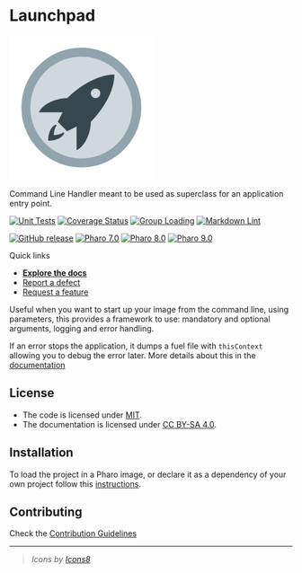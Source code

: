 # Launchpad

![Logo](assets/logo.svg)

Command Line Handler meant to be used as superclass for an application entry point.

[![Unit Tests](https://github.com/ba-st/Launchpad/actions/workflows/unit-tests.yml/badge.svg)](https://github.com/ba-st/Launchpad/actions/workflows/unit-tests.yml)
[![Coverage Status](https://codecov.io/github/ba-st/Launchpad/coverage.svg?branch=release-candidate)](https://codecov.io/gh/ba-st/Launchpad/branch/release-candidate)
[![Group Loading](https://github.com/ba-st/Launchpad/actions/workflows/loading-groups.yml/badge.svg)](https://github.com/ba-st/Launchpad/actions/workflows/loading-groups.yml)
[![Markdown Lint](https://github.com/ba-st/Launchpad/actions/workflows/markdown-lint.yml/badge.svg)](https://github.com/ba-st/Launchpad/actions/workflows/markdown-lint.yml)

[![GitHub release](https://img.shields.io/github/release/ba-st/Launchpad.svg)](https://github.com/ba-st/Launchpad/releases/latest)
[![Pharo 7.0](https://img.shields.io/badge/Pharo-7.0-informational)](https://pharo.org)
[![Pharo 8.0](https://img.shields.io/badge/Pharo-8.0-informational)](https://pharo.org)
[![Pharo 9.0](https://img.shields.io/badge/Pharo-9.0-informational)](https://pharo.org)

Quick links

- [**Explore the docs**](docs/)
- [Report a defect](https://github.com/ba-st/Launchpad/issues/new?labels=Type%3A+Defect)
- [Request a feature](https://github.com/ba-st/Launchpad/issues/new?labels=Type%3A+Feature)

Useful when you want to start up your image from the command line, using
parameters, this provides a framework to use: mandatory and optional arguments,
logging and error handling.

If an error stops the application, it dumps a fuel file with `thisContext`
allowing you to debug the error later. More details about this in the [documentation](docs/Debugging.md)

## License

- The code is licensed under [MIT](LICENSE).
- The documentation is licensed under [CC BY-SA 4.0](http://creativecommons.org/licenses/by-sa/4.0/).

## Installation

To load the project in a Pharo image, or declare it as a dependency of your own
project follow this [instructions](docs/Installation.md).

## Contributing

Check the [Contribution Guidelines](CONTRIBUTING.md)

---

> *Icons by [Icons8](https://icons8.com/icon/63775/launchpad)*
